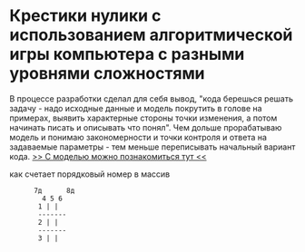 # Крестики нулики с использованием алгоритмической игры компьютера с разными уровнями сложностями

В процессе разработки сделал для себя вывод, "кода берешься решать задачу - надо исходные данные и модель покрутить
в голове на примерах, выявить характерные стороны точки изменения, а потом начинать писать и описывать что понял".
Чем дольше прорабатываю модель и понимаю закономерности и точки контроля и ответа на задаваемые параметры - тем меньше
переписывать начальный вариант кода. 
[ >> С моделью можно познакомиться тут << ](!https://disk.yandex.ru/i/XxZUuvziWQoJvw)


как счетает порядковый номер в массив 
```
      7д      8д
        4 5 6
       1 | | 
       -------
       2 | |
       -------
       3 | |
       
```